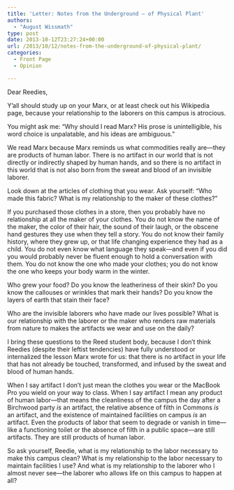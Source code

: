 ```yaml
---
title: 'Letter: Notes from the Underground — of Physical Plant'
authors: 
  - "August Wissmath"
type: post
date: 2013-10-12T23:27:24+00:00
url: /2013/10/12/notes-from-the-underground-of-physical-plant/
categories:
  - Front Page
  - Opinion

---
```

Dear Reedies,

Y’all should study up on your Marx, or at least check out his Wikipedia page, because your relationship to the laborers on this campus is atrocious.

You might ask me: “Why should I read Marx? His prose is unintelligible, his word choice is unpalatable, and his ideas are ambiguous.”

We read Marx because Marx reminds us what commodities really are—they are products of human labor. There is no artifact in our world that is not directly or indirectly shaped by human hands, and so there is no artifact in this world that is not also born from the sweat and blood of an invisible laborer.

Look down at the articles of clothing that you wear. Ask yourself: “Who made this fabric? What is my relationship to the maker of these clothes?”

If you purchased those clothes in a store, then you probably have no relationship at all the maker of your clothes. You do not know the name of the maker, the color of their hair, the sound of their laugh, or the obscene hand gestures they use when they tell a story. You do not know their family history, where they grew up, or that life changing experience they had as a child. You do not even know what language they speak—and even if you did you would probably never be fluent enough to hold a conversation with them. You do not know the one who made your clothes; you do not know the one who keeps your body warm in the winter.

Who grew your food? Do you know the leatheriness of their skin? Do you know the callouses or wrinkles that mark their hands? Do you know the layers of earth that stain their face?

Who are the invisible laborers who have made our lives possible? What is our relationship with the laborer or the maker who renders raw materials from nature to makes the artifacts we wear and use on the daily?

I bring these questions to the Reed student body, because I don’t think Reedies (despite their leftist tendencies) have fully understood or internalized the lesson Marx wrote for us: that there is no artifact in your life that has not already be touched, transformed, and infused by the sweat and blood of human hands.

When I say artifact I don’t just mean the clothes you wear or the MacBook Pro you wield on your way to class. When I say artifact I mean any product of human labor—that means the cleanliness of the campus the day after a Birchwood party _is_ an artifact, the relative absence of filth in Commons _is_ an artifact, and the existence of maintained facilities on campus _is_ an artifact. Even the products of labor that seem to degrade or vanish in time—like a functioning toilet or the absence of filth in a public space—are still artifacts. They are still products of human labor.

So ask yourself, Reedie, what is my relationship to the labor necessary to make this campus clean? What is my relationship to the labor necessary to maintain facilities I use? And what is my relationship to the laborer who I almost never see—the laborer who allows life on this campus to happen at all?